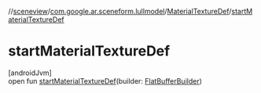 //[sceneview](../../../index.md)/[com.google.ar.sceneform.lullmodel](../index.md)/[MaterialTextureDef](index.md)/[startMaterialTextureDef](start-material-texture-def.md)

# startMaterialTextureDef

[androidJvm]\
open fun [startMaterialTextureDef](start-material-texture-def.md)(builder: [FlatBufferBuilder](../../com.google.flatbuffers/-flat-buffer-builder/index.md))
